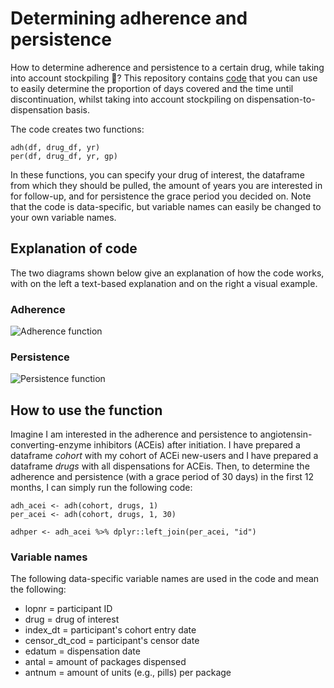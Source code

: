 # Determining adherence and persistence

How to determine adherence and persistence to a certain drug, while taking into account stockpiling :pill:? This repository contains [code](docs/adhper.R) that you can use to easily determine the proportion of days covered and the time until discontinuation, whilst taking into account stockpiling on dispensation-to-dispensation basis. 

The code creates two functions:

```
adh(df, drug_df, yr)
per(df, drug_df, yr, gp)
```

In these functions, you can specify your drug of interest, the dataframe from which they should be pulled, the amount of years you are interested in for follow-up, and for persistence the grace period you decided on. Note that the code is data-specific, but variable names can easily be changed to your own variable names.

## Explanation of code
The two diagrams shown below give an explanation of how the code works, with on the left a text-based explanation and on the right a visual example.

### Adherence
![Adherence function](https://user-images.githubusercontent.com/98459937/151541059-15e2506c-82e6-40b5-bb66-74a5126dabc9.png)

### Persistence
![Persistence function](https://user-images.githubusercontent.com/98459937/151541075-0157e179-05ae-4d0d-a105-f8d3d28bd9e4.png)

## How to use the function
Imagine I am interested in the adherence and persistence to angiotensin-converting-enzyme inhibitors (ACEis) after initiation. I have prepared a dataframe _cohort_ with my cohort of ACEi new-users and I have prepared a dataframe _drugs_ with all dispensations for ACEis. Then, to determine the adherence and persistence (with a grace period of 30 days) in the first 12 months, I can simply run the following code:

```
adh_acei <- adh(cohort, drugs, 1)
per_acei <- adh(cohort, drugs, 1, 30)

adhper <- adh_acei %>% dplyr::left_join(per_acei, "id")
```

### Variable names
The following data-specific variable names are used in the code and mean the following:
- lopnr           =   participant ID
- drug            =   drug of interest
- index_dt        =   participant's cohort entry date
- censor_dt_cod   =   participant's censor date
- edatum          =   dispensation date
- antal           =   amount of packages dispensed
- antnum          =   amount of units (e.g., pills) per package
